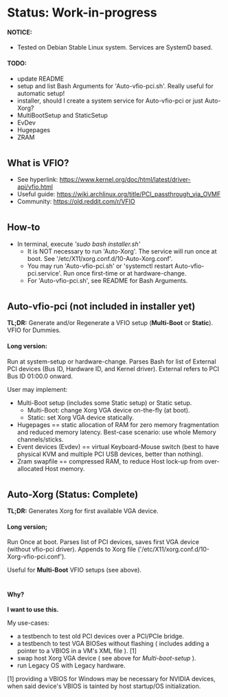 # Status: Work-in-progress

#### NOTICE:
* Tested on Debian Stable Linux system. Services are SystemD based.

#### TODO:
* update README
* setup and list Bash Arguments for 'Auto-vfio-pci.sh'. Really useful for automatic setup!
* installer, should I create a system service for Auto-vfio-pci or just Auto-Xorg?
* MultiBootSetup and StaticSetup
* EvDev
* Hugepages
* ZRAM
#

## What is VFIO?
* See hyperlink:  https://www.kernel.org/doc/html/latest/driver-api/vfio.html
* Useful guide:   https://wiki.archlinux.org/title/PCI_passthrough_via_OVMF
* Community:      https://old.reddit.com/r/VFIO
#

## How-to
* In terminal, execute *'sudo bash installer.sh'*
  * It is NOT necessary to run 'Auto-Xorg'. The service will run once at boot. See '/etc/X11/xorg.conf.d/10-Auto-Xorg.conf'.
  * You may run 'Auto-vfio-pci.sh' or 'systemctl restart Auto-vfio-pci.service'. Run once first-time or at hardware-change.
  * For 'Auto-vfio-pci.sh', see README for Bash Arguments.
#

## Auto-vfio-pci  (not included in installer yet)
**TL;DR:**
Generate and/or Regenerate a VFIO setup (**Multi-Boot** or **Static**). VFIO for Dummies.

#### Long version:
Run at system-setup or hardware-change.
Parses Bash for list of External PCI devices (Bus ID, Hardware ID, and Kernel driver). External refers to PCI Bus ID 01:00.0 onward.

User may implement:
* Multi-Boot setup (includes some Static setup) or Static setup.
  - Multi-Boot:   change Xorg VGA device on-the-fly (at boot).
  - Static:       set Xorg VGA device statically.
* Hugepages             == static allocation of RAM for zero memory fragmentation and reduced memory latency. Best-case scenario: use whole Memory channels/sticks.
* Event devices (Evdev) == virtual Keyboard-Mouse switch (best to have physical KVM and multiple PCI USB devices, better than nothing).
* Zram swapfile         == compressed RAM, to reduce Host lock-up from over-allocated Host memory.
#

## Auto-Xorg  (Status: Complete)
**TL;DR:** Generates Xorg for first available VGA device.

#### Long version;
Run Once at boot. Parses list of PCI devices, saves first VGA device (without vfio-pci driver). Appends to Xorg file ('/etc/X11/xorg.conf.d/10-Xorg-vfio-pci.conf').

Useful for **Multi-Boot** VFIO setups (see above).
#

#### Why?
  **I want to use this.**

My use-cases:
* a testbench to test old PCI devices over a PCI/PCIe bridge.
* a testbench to test VGA BIOSes without flashing ( includes adding a pointer to a VBIOS in a VM's XML file ). [1]
* swap host Xorg VGA device ( see above for *Multi-boot-setup* ).
* run Legacy OS with Legacy hardware.

[1] providing a VBIOS for Windows may be necessary for NVIDIA devices, when said device's VBIOS is tainted by host startup/OS initialization.
